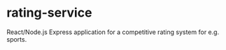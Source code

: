 # rating-service
React/Node.js Express application for a competitive rating system for e.g. sports.
